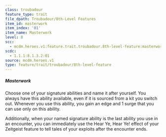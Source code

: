 ```yaml
---
class: troubadour
feature_type: trait
file_dpath: Troubadour/8th-Level Features
item_id: masterwork
item_index: '01'
item_name: Masterwork
level: 8
scc:
  - mcdm.heroes.v1:feature.trait.troubadour.8th-level-feature:masterwork
scdc:
  - 1.1.1:8.1.3.2:01
source: mcdm.heroes.v1
type: feature/trait/troubadour/8th-level-feature
---
```


##### Masterwork

Choose one of your signature abilities and name it after yourself. You always have this ability available, even if it is sourced from a kit you switch out. Whenever you use this ability, you gain an edge and 1 surge that you can use only on this ability.

Additionally, when your named signature ability is the last ability you use in an encounter, you can immediately use the Hear Ye, Hear Ye! effect of your Zeitgeist feature to tell tales of your exploits after the encounter ends.
